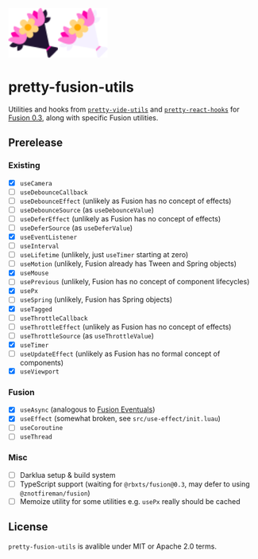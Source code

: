 <img
  src="./assets/logo-light.svg#gh-light-mode-only"
  width="100px"
  alt="Flower bouquet with Fusion accent colors"
/><img
  src="./assets/logo-dark.svg#gh-dark-mode-only"
  width="100px"
  alt="Flower bouquet with Fusion accent colors"/>

# pretty-fusion-utils

Utilities and hooks from [`pretty-vide-utils`] and [`pretty-react-hooks`] for
[Fusion 0.3](https://elttob.uk/Fusion/0.3/), along with specific Fusion
utilities.

## Prerelease

### Existing

- [X] `useCamera`
- [ ] `useDebounceCallback`
- [ ] `useDebounceEffect` (unlikely as Fusion has no concept of effects)
- [ ] `useDebounceSource` (as `useDebounceValue`)
- [ ] `useDeferEffect` (unlikely as Fusion has no concept of effects)
- [ ] `useDeferSource` (as `useDeferValue`)
- [X] `useEventListener`
- [ ] `useInterval`
- [ ] `useLifetime` (unlikely, just `useTimer` starting at zero)
- [ ] `useMotion` (unlikely, Fusion already has Tween and Spring objects)
- [X] `useMouse`
- [ ] `usePrevious` (unlikely, Fusion has no concept of component lifecycles)
- [X] `usePx`
- [ ] `useSpring` (unlikely, Fusion has Spring objects)
- [X] `useTagged`
- [ ] `useThrottleCallback`
- [ ] `useThrottleEffect` (unlikely as Fusion has no concept of effects)
- [ ] `useThrottleSource` (as `useThrottleValue`)
- [X] `useTimer`
- [ ] `useUpdateEffect` (unlikely as Fusion has no formal concept of components)
- [X] `useViewport`

### Fusion

- [X] `useAsync` (analogous to [Fusion Eventuals])
- [X] `useEffect` (somewhat broken, see `src/use-effect/init.luau`)
- [ ] `useCoroutine`
- [ ] `useThread`

### Misc

- [ ] Darklua setup & build system
- [ ] TypeScript support (waiting for `@rbxts/fusion@0.3`, may defer to using `@znotfireman/fusion`)
- [ ] Memoize utility for some utilities e.g. `usePx` really should be cached

[Fusion Eventuals]: https://github.com/dphfox/Fusion/issues/4
[`pretty-vide-utils`]: https://github.com/PepeElToro41/pretty-vide-utils
[`pretty-react-hooks`]: https://github.com/littensy/pretty-react-hooks

## License

`pretty-fusion-utils` is avalible under MIT or Apache 2.0 terms.

